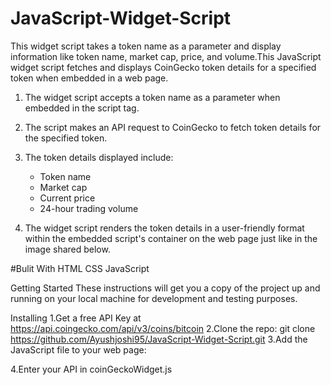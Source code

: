 # JavaScript-Widget-Script
This widget script takes a token name as a parameter and display information like token name, market cap, price, and volume.This JavaScript widget script fetches and displays CoinGecko token details for a specified token when embedded in a web page.

1. The widget script accepts a token name as a parameter when embedded in the script tag.

2. The script makes an API request to CoinGecko to fetch token details for the specified token.

3. The token details displayed include:
   - Token name
   - Market cap
   - Current price
   - 24-hour trading volume

4. The widget script renders the token details in a user-friendly format within the embedded script's container on the web page just like in the image shared below.

#Bulit With
HTML
CSS 
JavaScript

Getting Started 
These instructions will get you a copy of the project up and running on your local machine for development and testing purposes.

Installing
1.Get a free API Key at https://api.coingecko.com/api/v3/coins/bitcoin
2.Clone the repo:
git clone https://github.com/Ayushjoshi95/JavaScript-Widget-Script.git
3.Add the JavaScript file to your web page:
<script type="text/javascript" src="coinGeckoWidget.js"></script>
4.Enter your API in coinGeckoWidget.js

